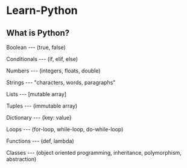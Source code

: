 # Learn-Python

What is Python?
--- 

Boolean 
--- (true, false)

Conditionals 
--- (if, elif, else)

Numbers 
--- (integers, floats, double)

Strings 
--- "characters, words, paragraphs"

Lists 
--- [mutable array]

Tuples 
--- (immutable array)

Dictionary 
--- {key: value}

Loops 
--- (for-loop, while-loop, do-while-loop)

Functions
--- (def, lambda)

Classes 
--- (object oriented programming, inheritance, polymorphism, abstraction)





